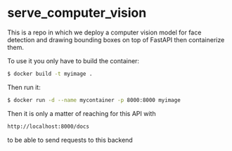 # serve_computer_vision

This is a repo in which we deploy a computer vision model for face detection and drawing bounding boxes on top of FastAPI then containerize them.

To use it you only have to build the container:

```bash
$ docker build -t myimage .
```

Then run it:

```bash
$ docker run -d --name mycontainer -p 8000:8000 myimage
```

Then it is only a matter of reaching for this API with

```bash
http://localhost:8000/docs
```

to be able to send requests to this backend
